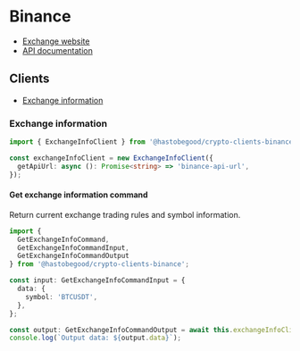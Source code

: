 # Binance

* [Exchange website](https://www.binance.com/)
* [API documentation](https://github.com/binance/binance-spot-api-docs/blob/master/rest-api.md)

## Clients

* [Exchange information](#exchange-information)

### Exchange information

```typescript
import { ExchangeInfoClient } from '@hastobegood/crypto-clients-binance/exchange-info';

const exchangeInfoClient = new ExchangeInfoClient({
  getApiUrl: async (): Promise<string> => 'binance-api-url',
});
```

#### Get exchange information command

Return current exchange trading rules and symbol information.

```typescript
import {
  GetExchangeInfoCommand,
  GetExchangeInfoCommandInput,
  GetExchangeInfoCommandOutput
} from '@hastobegood/crypto-clients-binance';

const input: GetExchangeInfoCommandInput = {
  data: {
    symbol: 'BTCUSDT',
  },
};

const output: GetExchangeInfoCommandOutput = await this.exchangeInfoClient.send(new GetExchangeInfoCommand(input));
console.log(`Output data: ${output.data}`);
```
